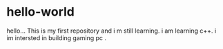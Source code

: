 # hello-world
hello... This is my first repository and i m still learning.
i am learning c++.
i im intersted in building gaming pc .
